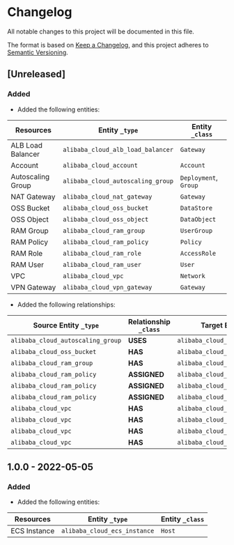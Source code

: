# Changelog

All notable changes to this project will be documented in this file.

The format is based on [Keep a Changelog](https://keepachangelog.com/en/1.0.0/),
and this project adheres to
[Semantic Versioning](https://semver.org/spec/v2.0.0.html).

## [Unreleased]

### Added

- Added the following entities:

| Resources         | Entity `_type`                    | Entity `_class`       |
| ----------------- | --------------------------------- | --------------------- |
| ALB Load Balancer | `alibaba_cloud_alb_load_balancer` | `Gateway`             |
| Account           | `alibaba_cloud_account`           | `Account`             |
| Autoscaling Group | `alibaba_cloud_autoscaling_group` | `Deployment`, `Group` |
| NAT Gateway       | `alibaba_cloud_nat_gateway`       | `Gateway`             |
| OSS Bucket        | `alibaba_cloud_oss_bucket`        | `DataStore`           |
| OSS Object        | `alibaba_cloud_oss_object`        | `DataObject`          |
| RAM Group         | `alibaba_cloud_ram_group`         | `UserGroup`           |
| RAM Policy        | `alibaba_cloud_ram_policy`        | `Policy`              |
| RAM Role          | `alibaba_cloud_ram_role`          | `AccessRole`          |
| RAM User          | `alibaba_cloud_ram_user`          | `User`                |
| VPC               | `alibaba_cloud_vpc`               | `Network`             |
| VPN Gateway       | `alibaba_cloud_vpn_gateway`       | `Gateway`             |

- Added the following relationships:

| Source Entity `_type`             | Relationship `_class` | Target Entity `_type`             |
| --------------------------------- | --------------------- | --------------------------------- |
| `alibaba_cloud_autoscaling_group` | **USES**              | `alibaba_cloud_vpc`               |
| `alibaba_cloud_oss_bucket`        | **HAS**               | `alibaba_cloud_oss_object`        |
| `alibaba_cloud_ram_group`         | **HAS**               | `alibaba_cloud_ram_user`          |
| `alibaba_cloud_ram_policy`        | **ASSIGNED**          | `alibaba_cloud_ram_group`         |
| `alibaba_cloud_ram_policy`        | **ASSIGNED**          | `alibaba_cloud_ram_role`          |
| `alibaba_cloud_ram_policy`        | **ASSIGNED**          | `alibaba_cloud_ram_user`          |
| `alibaba_cloud_vpc`               | **HAS**               | `alibaba_cloud_alb_load_balancer` |
| `alibaba_cloud_vpc`               | **HAS**               | `alibaba_cloud_ecs_instance`      |
| `alibaba_cloud_vpc`               | **HAS**               | `alibaba_cloud_nat_gateway`       |
| `alibaba_cloud_vpc`               | **HAS**               | `alibaba_cloud_vpn_gateway`       |

## 1.0.0 - 2022-05-05

### Added

- Added the following entities:

| Resources    | Entity `_type`               | Entity `_class` |
| ------------ | ---------------------------- | --------------- |
| ECS Instance | `alibaba_cloud_ecs_instance` | `Host`          |
